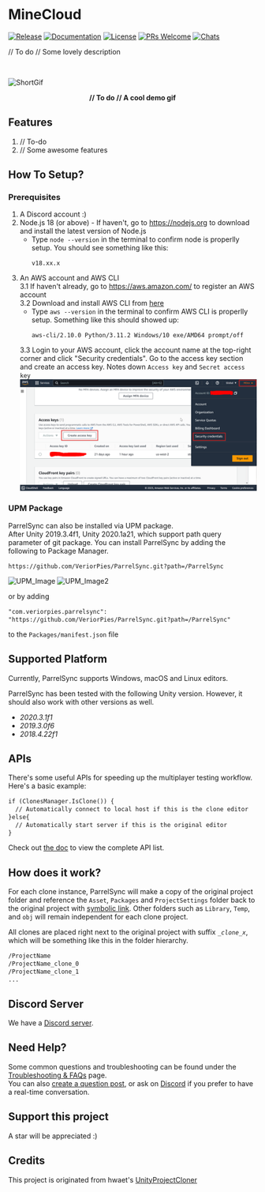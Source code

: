 # MineCloud 
[![Release](https://img.shields.io/github/v/release/VeriorPies/MineCloud)](https://github.com/VeriorPies/Minecloud/releases) [![Documentation](https://img.shields.io/badge/documentation-brightgreen.svg)](https://github.com/VeriorPies/ParrelSync/wiki) [![License](https://img.shields.io/badge/license-MIT-green)](https://github.com/VeriorPies/ParrelSync/blob/master/LICENSE.md) [![PRs Welcome](https://img.shields.io/badge/PRs-welcome-blue.svg)](https://github.com/VeriorPies/ParrelSync/pulls) [![Chats](https://img.shields.io/discord/710688100996743200)](https://discord.gg/TmQk2qG)  

// To do
// Some lovely description

<br>

![ShortGif](https://i0.wp.com/www.printmag.com/wp-content/uploads/2021/02/4cbe8d_f1ed2800a49649848102c68fc5a66e53mv2.gif?fit=476%2C280&ssl=1)
<p align="center">
<b>// To do // A cool demo gif
</b>
<br>
</p>

## Features
1. // To-do
2. // Some awesome features
## How To Setup?
### Prerequisites
1. A Discord account :)
2. Node.js 18 (or above) - If haven't, go to https://nodejs.org to download and install the latest version of Node.js
    - Type `node --version` in the terminal to confirm node is properlly setup. You should see something like this:  
        ```
        v18.xx.x
        ```
3. An AWS account and AWS CLI  
   3.1  If haven't already, go to https://aws.amazon.com/ to register an AWS account   
   3.2 Download and install AWS CLI from [here](https://docs.aws.amazon.com/cli/latest/userguide/getting-started-install.html)
    -   Type `aws --version` in the terminal to confirm AWS CLI is properlly setup. Something like this should showed up:
        ```
        aws-cli/2.10.0 Python/3.11.2 Windows/10 exe/AMD64 prompt/off
        ```
   3.3 Login to your AWS account, click the account name at the top-right corner and click "Security credentials". Go to the access key section and create an access key. Notes down `Access key` and `Secret access key`
   ![GetAccessKey](images/get-aws-access-key.png)
### UPM Package
ParrelSync can also be installed via UPM package.  
After Unity 2019.3.4f1, Unity 2020.1a21, which support path query parameter of git package. You can install ParrelSync by adding the following to Package Manager.

```
https://github.com/VeriorPies/ParrelSync.git?path=/ParrelSync
```  

  
![UPM_Image](https://github.com/VeriorPies/ParrelSync/raw/master/Images/UPM_1.png?raw=true) ![UPM_Image2](https://github.com/VeriorPies/ParrelSync/raw/master/Images/UPM_2.png?raw=true)
  
or by adding 

```
"com.veriorpies.parrelsync": "https://github.com/VeriorPies/ParrelSync.git?path=/ParrelSync"
``` 

to the `Packages/manifest.json` file 


## Supported Platform
Currently, ParrelSync supports Windows, macOS and Linux editors.  

ParrelSync has been tested with the following Unity version. However, it should also work with other versions as well.
* *2020.3.1f1*
* *2019.3.0f6*
* *2018.4.22f1*


## APIs
There's some useful APIs for speeding up the multiplayer testing workflow.
Here's a basic example: 
```
if (ClonesManager.IsClone()) {
  // Automatically connect to local host if this is the clone editor
}else{
  // Automatically start server if this is the original editor
}
```
Check out [the doc](https://github.com/VeriorPies/ParrelSync/wiki/List-of-APIs) to view the complete API list.

## How does it work?
For each clone instance, ParrelSync will make a copy of the original project folder and reference the ```Asset```, ```Packages``` and ```ProjectSettings``` folder back to the original project with [symbolic link](https://docs.microsoft.com/en-us/windows-server/administration/windows-commands/mklink). Other folders such as ```Library```, ```Temp```, and ```obj``` will remain independent for each clone project.

All clones are placed right next to the original project with suffix *```_clone_x```*, which will be something like this in the folder hierarchy. 
```
/ProjectName
/ProjectName_clone_0
/ProjectName_clone_1
...
```
## Discord Server
We have a [Discord server](https://discord.gg/TmQk2qG).

## Need Help?
Some common questions and troubleshooting can be found under the [Troubleshooting & FAQs](https://github.com/VeriorPies/ParrelSync/wiki/Troubleshooting-&-FAQs) page.  
You can also [create a question post](https://github.com/VeriorPies/ParrelSync/issues/new/choose), or ask on [Discord](https://discord.gg/TmQk2qG) if you prefer to have a real-time conversation.

## Support this project 
A star will be appreciated :)

## Credits
This project is originated from hwaet's [UnityProjectCloner](https://github.com/hwaet/UnityProjectCloner)
